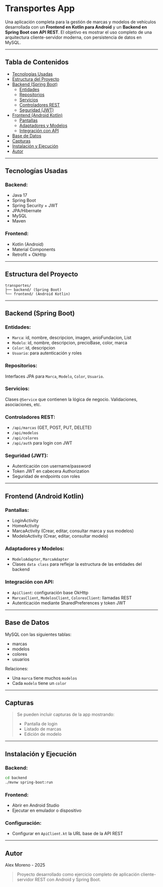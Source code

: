 # Transportes App

Una aplicación completa para la gestión de marcas y modelos de vehículos desarrollada con un **Frontend en Kotlin para Android** y un **Backend en Spring Boot con API REST**. El objetivo es mostrar el uso completo de una arquitectura cliente-servidor moderna, con persistencia de datos en MySQL.

---

## Tabla de Contenidos

- [Tecnologías Usadas](#tecnologías-usadas)
- [Estructura del Proyecto](#estructura-del-proyecto)
- [Backend (Spring Boot)](#backend-spring-boot)
  - [Entidades](#entidades)
  - [Repositorios](#repositorios)
  - [Servicios](#servicios)
  - [Controladores REST](#controladores-rest)
  - [Seguridad (JWT)](#seguridad-jwt)
- [Frontend (Android Kotlin)](#frontend-android-kotlin)
  - [Pantallas](#pantallas)
  - [Adaptadores y Modelos](#adaptadores-y-modelos)
  - [Integración con API](#integración-con-api)
- [Base de Datos](#base-de-datos)
- [Capturas](#capturas)
- [Instalación y Ejecución](#instalación-y-ejecución)
- [Autor](#autor)

---

## Tecnologías Usadas

### Backend:

- Java 17
- Spring Boot
- Spring Security + JWT
- JPA/Hibernate
- MySQL
- Maven

### Frontend:

- Kotlin (Android)
- Material Components
- Retrofit + OkHttp

---

## Estructura del Proyecto

```
transportes/
├── backend/ (Spring Boot)
└── frontend/ (Android Kotlin)
```

---

## Backend (Spring Boot)

### Entidades:

- `Marca`: id, nombre, descripcion, imagen, anioFundacion, List<Modelo>
- `Modelo`: id, nombre, descripcion, precioBase, color, marca
- `Color`: id, descripcion
- `Usuario`: para autenticación y roles

### Repositorios:

Interfaces JPA para `Marca`, `Modelo`, `Color`, `Usuario`.

### Servicios:

Clases `@Service` que contienen la lógica de negocio. Validaciones, asociaciones, etc.

### Controladores REST:

- `/api/marcas` (GET, POST, PUT, DELETE)
- `/api/modelos`
- `/api/colores`
- `/api/auth` para login con JWT

### Seguridad (JWT):

- Autenticación con username/password
- Token JWT en cabecera Authorization
- Seguridad de endpoints con roles

---

## Frontend (Android Kotlin)

### Pantallas:

- LoginActivity
- HomeActivity
- MarcaActivity (Crear, editar, consultar marca y sus modelos)
- ModeloActivity (Crear, editar, consultar modelo)

### Adaptadores y Modelos:

- `ModeloAdapter`, `MarcaAdapter`
- Clases `data class` para reflejar la estructura de las entidades del backend

### Integración con API:

- `ApiClient`: configuración base OkHttp
- `MarcasClient`, `ModelosClient`, `ColoresClient`: llamadas REST
- Autenticación mediante SharedPreferences y token JWT

---

## Base de Datos

MySQL con las siguientes tablas:

- marcas
- modelos
- colores
- usuarios

Relaciones:

- Una `marca` tiene muchos `modelos`
- Cada `modelo` tiene un `color`

---

## Capturas

> Se pueden incluir capturas de la app mostrando:
>
> - Pantalla de login
> - Listado de marcas
> - Edición de modelo

---

## Instalación y Ejecución

### Backend:

```bash
cd backend
./mvnw spring-boot:run
```

### Frontend:

- Abrir en Android Studio
- Ejecutar en emulador o dispositivo

### Configuración:

- Configurar en `ApiClient.kt` la URL base de la API REST

---

## Autor

Alex Moreno - 2025

> Proyecto desarrollado como ejercicio completo de aplicación cliente-servidor REST con Android y Spring Boot.
